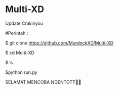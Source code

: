 # Multi-XD
Update Crakinyou


#Perintah :



$ git clone https://github.com/MurdockXD/Multi-XD


$ cd Multi-XD


$ ls


$python run.py





SELAMAT MENCOBA NGENTOTT🤗🗿
